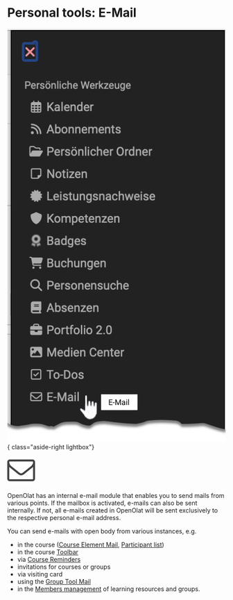 # Personal tools: E-Mail

![pers_menu_email_v1_de.png](assets/pers_menu_email_v1_de.png){ class="aside-right lightbox"}

![icon_e-mail](assets/icon_e-mail.png)

OpenOlat has an internal e-mail module that enables you to send mails from
various points. If the mailbox is activated, e-mails can also be sent internally. If not, all e-mails created in OpenOlat will be sent exclusively to the respective personal e-mail address.

You can send e-mails with open body from various instances, e.g.

  * in the course ([Course Element Mail](../learningresources/Course_Element_EMail.md), [Participant list](../learningresources/Course_Element_Participant_List.md))
  * in the course [Toolbar](../learningresources/Using_Additional_Course_Features.md)
  * via [Course Reminders](../learningresources/Course_Reminders.md)
  * invitations for courses or groups
  * via visiting card
  * using the [Group Tool Mail](../groups/Group_Administration.md)
  * in the [Members management](../learningresources/Members_management.md) of learning resources and groups.

